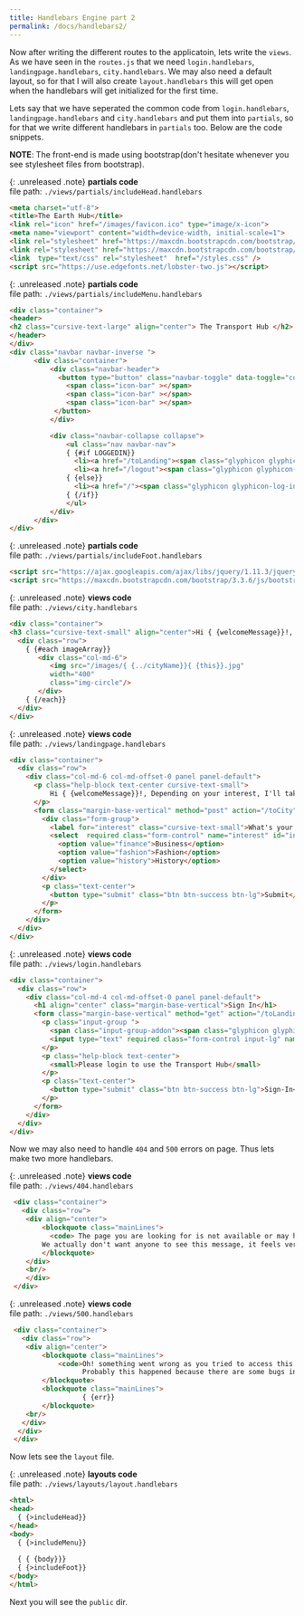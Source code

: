 ```yaml
---
title: Handlebars Engine part 2
permalink: /docs/handlebars2/
---
```


Now after writing the different routes to the applicatoin, lets write the `views`. As we have seen in the `routes.js` that we need `login.handlebars`, `landingpage.handlebars`, `city.handlebars`. We may also need a default layout, so for that I will also create `layout.handlebars` this will get open when the handlebars will get initialized for the first time.

Lets say that we have seperated the common code from `login.handlebars`, `landingpage.handlebars` and `city.handlebars` and put them into `partials`, so for that we write different handlebars in `partials` too. Below are the code snippets.

**NOTE**: The front-end is made using bootstrap(don't hesitate whenever you see stylesheet files from bootstrap).

{: .unreleased .note}
**partials code**<br>file path: `./views/partials/includeHead.handlebars`

```html
<meta charset="utf-8">
<title>The Earth Hub</title>
<link rel="icon" href="/images/favicon.ico" type="image/x-icon">
<meta name="viewport" content="width=device-width, initial-scale=1">
<link rel="stylesheet" href="https://maxcdn.bootstrapcdn.com/bootstrap/3.3.6/css/bootstrap.min.css">
<link rel="stylesheet" href="https://maxcdn.bootstrapcdn.com/bootstrap/3.3.6/css/bootstrap-theme.min.css">
<link  type="text/css" rel="stylesheet"  href="/styles.css" />
<script src="https://use.edgefonts.net/lobster-two.js"></script>

```

{: .unreleased .note}
**partials code**<br>file path: `./views/partials/includeMenu.handlebars`

```html
<div class="container">
<header>
<h2 class="cursive-text-large" align="center"> The Transport Hub </h2>
</header>
</div>
<div class="navbar navbar-inverse ">
      <div class="container">
          <div class="navbar-header">
            <button type="button" class="navbar-toggle" data-toggle="collapse" data-target=".navbar-collapse">
              <span class="icon-bar" ></span>
              <span class="icon-bar" ></span>
              <span class="icon-bar" ></span>
           </button>
          </div>

          <div class="navbar-collapse collapse">
              <ul class="nav navbar-nav">
              { {#if LOGGEDIN}}
                <li><a href="/toLanding"><span class="glyphicon glyphicon-random"> Hub</span></a></li>
                <li><a href="/logout"><span class="glyphicon glyphicon-log-out"> Logout</span></a></li>  
              { {else}}
                <li><a href="/"><span class="glyphicon glyphicon-log-in"> Login</span></a></li>
              { {/if}}
              </ul>
          </div>
      </div>
</div>
```

{: .unreleased .note}
**partials code**<br>file path: `./views/partials/includeFoot.handlebars`

```html
<script src="https://ajax.googleapis.com/ajax/libs/jquery/1.11.3/jquery.min.js"></script>
<script src="https://maxcdn.bootstrapcdn.com/bootstrap/3.3.6/js/bootstrap.min.js"></script>
```

{: .unreleased .note}
**views code**<br>file path: `./views/city.handlebars`

```html
<div class="container">
<h3 class="cursive-text-small" align="center">Hi { {welcomeMessage}}!, You are in the city of { {cityName}}. { {tagline}}.</h3>
  <div class="row">
    { {#each imageArray}}
       <div class="col-md-6">
          <img src="/images/{ {../cityName}}{ {this}}.jpg" 
          width="400" 
          class="img-circle"/>
       </div>
    { {/each}}
  </div>
</div> 
```


{: .unreleased .note}
**views code**<br>file path: `./views/landingpage.handlebars`

```html
<div class="container">
  <div class="row">
    <div class="col-md-6 col-md-offset-0 panel panel-default">
      <p class="help-block text-center cursive-text-small">
          Hi { {welcomeMessage}}!, Depending on your interest, I'll take you to a city.  
      </p>
      <form class="margin-base-vertical" method="post" action="/toCity" role="form">
        <div class="form-group"> 
          <label for="interest" class="cursive-text-small">What's your interest?</label>
          <select  required class="form-control" name="interest" id="interest" >
            <option value="finance">Business</option>
            <option value="fashion">Fashion</option>
            <option value="history">History</option>
          </select>
        </div>
        <p class="text-center">
          <button type="submit" class="btn btn-success btn-lg">Submit</button>
        </p>
      </form>
    </div>
  </div>
</div>
```

{: .unreleased .note}
**views code**<br>file path: `./views/login.handlebars`

```html
<div class="container">
  <div class="row">
    <div class="col-md-4 col-md-offset-0 panel panel-default">
      <h1 align="center" class="margin-base-vertical">Sign In</h1>
      <form class="margin-base-vertical" method="get" action="/toLanding">
        <p class="input-group ">
          <span class="input-group-addon"><span class="glyphicon glyphicon-user"></span></span>
          <input type="text" required class="form-control input-lg" name="nm" placeholder="username" />
        </p>
        <p class="help-block text-center">
          <small>Please login to use the Transport Hub</small>
        </p>
        <p class="text-center">
          <button type="submit" class="btn btn-success btn-lg">Sign-In</button>
        </p>
      </form>
    </div>
  </div>
</div>
```

Now we may also need to handle `404` and `500` errors on page. Thus lets make two more handlebars.

{: .unreleased .note}
**views code**<br>file path: `./views/404.handlebars`

```html
 <div class="container">
   <div class="row">
    <div align="center">
        <blockquote class="mainLines">
          <code> The page you are looking for is not available or may have been moved.</code>
        We actually don't want anyone to see this message, it feels very embarrassing.
        </blockquote>
    </div>
    <br/>
    </div>
 </div>
```

{: .unreleased .note}
**views code**<br>file path: `./views/500.handlebars`

```html
 <div class="container">
   <div class="row">
    <div align="center">
        <blockquote class="mainLines">
            <code>Oh! something went wrong as you tried to access this page</code>
                  Probably this happened because there are some bugs in the application
        </blockquote>
        <blockquote class="mainLines">
                  { {err}}
        </blockquote>
    <br/>
   </div>
  </div>
 </div>
```

Now lets see the `layout` file.

{: .unreleased .note}
**layouts code**<br>file path: `./views/layouts/layout.handlebars`

```html
<html>
<head>
  { {>includeHead}}
</head>
<body>
  { {>includeMenu}}
  
  { { {body}}}
  { {>includeFoot}}
</body>
</html>
```

Next you will see the `public` dir.
